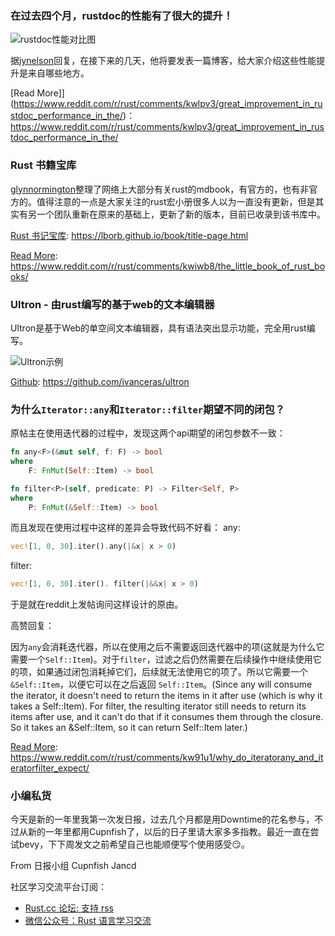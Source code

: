 ### 在过去四个月，rustdoc的性能有了很大的提升！

![rustdoc性能对比图](https://github.com/Cupnfish/pictures/blob/master/2021/1-14/rustdoc.png)

据[jynelson](https://www.reddit.com/user/jynelson/)回复，在接下来的几天，他将要发表一篇博客，给大家介绍这些性能提升是来自哪些地方。

[Read More]](https://www.reddit.com/r/rust/comments/kwlpv3/great_improvement_in_rustdoc_performance_in_the/)：https://www.reddit.com/r/rust/comments/kwlpv3/great_improvement_in_rustdoc_performance_in_the/

### Rust 书籍宝库

[glynnormington](https://www.reddit.com/user/glynnormington/)整理了网络上大部分有关rust的mdbook，有官方的，也有非官方的。值得注意的一点是大家关注的rust宏小册很多人以为一直没有更新，但是其实有另一个团队重新在原来的基础上，更新了新的版本，目前已收录到该书库中。

[Rust 书记宝库](https://lborb.github.io/book/title-page.html): https://lborb.github.io/book/title-page.html

[Read More](https://www.reddit.com/r/rust/comments/kwiwb8/the_little_book_of_rust_books/): https://www.reddit.com/r/rust/comments/kwiwb8/the_little_book_of_rust_books/


### Ultron - 由rust编写的基于web的文本编辑器

Ultron是基于Web的单空间文本编辑器，具有语法突出显示功能，完全用rust编写。

![Ultron示例](https://raw.githubusercontent.com/ivanceras/ultron/master/screenshot/ultron.png)

[Github](https://github.com/ivanceras/ultron): https://github.com/ivanceras/ultron

### 为什么`Iterator::any`和`Iterator::filter`期望不同的闭包？

原帖主在使用迭代器的过程中，发现这两个api期望的闭包参数不一致：
```rust
fn any<F>(&mut self, f: F) -> bool
where
    F: FnMut(Self::Item) -> bool

fn filter<P>(self, predicate: P) -> Filter<Self, P>
where
    P: FnMut(&Self::Item) -> bool
```
而且发现在使用过程中这样的差异会导致代码不好看：
any:
```rust
vec![1, 0, 30].iter().any(|&x| x > 0)
```
filter:
```rust
vec![1, 0, 30].iter(). filter(|&&x| x > 0)
```
于是就在reddit上发帖询问这样设计的原由。

高赞回复：

因为`any`会消耗迭代器，所以在使用之后不需要返回迭代器中的项(这就是为什么它需要一个`Self::Item`)。对于`filter`，过滤之后仍然需要在后续操作中继续使用它的项，如果通过闭包消耗掉它们，后续就无法使用它的项了。所以它需要一个 `&Self::Item`，以便它可以在之后返回 `Self::Item`。(Since any will consume the iterator, it doesn't need to return the items in it after use (which is why it takes a Self::Item). For filter, the resulting iterator still needs to return its items after use, and it can't do that if it consumes them through the closure. So it takes an &Self::Item, so it can return Self::Item later.)

[Read More](https://www.reddit.com/r/rust/comments/kw91u1/why_do_iteratorany_and_iteratorfilter_expect/): https://www.reddit.com/r/rust/comments/kw91u1/why_do_iteratorany_and_iteratorfilter_expect/


### 小编私货

今天是新的一年里我第一次发日报，过去几个月都是用Downtime的花名参与，不过从新的一年里都用Cupnfish了，以后的日子里请大家多多指教。最近一直在尝试bevy，下下周发文之前希望自己也能顺便写个使用感受:smirk:。


From 日报小组 Cupnfish Jancd

社区学习交流平台订阅：

- [Rust.cc 论坛: 支持 rss](https://rustcc.cn/)
- [微信公众号：Rust 语言学习交流](https://rustcc.cn/article?id=ed7c9379-d681-47cb-9532-0db97d883f62)